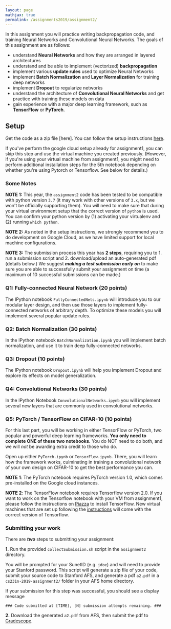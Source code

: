 ```yaml
---
layout: page
mathjax: true
permalink: /assignments2019/assignment2/
---
```


In this assignment you will practice writing backpropagation code, and training
Neural Networks and Convolutional Neural Networks. The goals of this assignment
are as follows:

- understand **Neural Networks** and how they are arranged in layered
  architectures
- understand and be able to implement (vectorized) **backpropagation**
- implement various **update rules** used to optimize Neural Networks
- implement **Batch Normalization** and **Layer Normalization** for training deep networks
- implement **Dropout** to regularize networks
- understand the architecture of **Convolutional Neural Networks** and
  get practice with training these models on data
- gain experience with a major deep learning framework, such as **TensorFlow** or **PyTorch**.

## Setup
Get the code as a zip file [here].
You can follow the setup instructions [here](/setup-instructions).

If you've perform the google cloud setup already for assignment1, you can skip this step and use the virtual machine you created previously. 
(However, if you're using your virtual machine from assignment1, you might need to perform additional installation steps for the 5th notebook depending on whether you're using Pytorch or Tensorflow. See below for details.)

### Some Notes
**NOTE 1:** This year, the `assignment2` code has been tested to be compatible with python version `3.7` (it may work with other versions of `3.x`, but we won't be officially supporting them). You will need to make sure that during your virtual environment setup that the correct version of `python` is used. You can confirm your python version by (1) activating your virtualenv and (2) running `which python`.

**NOTE 2:** As noted in the setup instructions, we strongly recommend you to do development on Google Cloud, as we have limited support for local machine configurations. 

**NOTE 3:** The submission process this year has **2 steps**, requiring you to 1. run a submission script and 2. download/upload an auto-generated pdf (details below.) We suggest **_making a test submission early on_** to make sure you are able to successfully submit your assignment on time (a maximum of 10 successful submissions can be made.)

### Q1: Fully-connected Neural Network (20 points)
The IPython notebook `FullyConnectedNets.ipynb` will introduce you to our
modular layer design, and then use those layers to implement fully-connected
networks of arbitrary depth. To optimize these models you will implement several
popular update rules.

### Q2: Batch Normalization (30 points)
In the IPython notebook `BatchNormalization.ipynb` you will implement batch
normalization, and use it to train deep fully-connected networks.

### Q3: Dropout (10 points)
The IPython notebook `Dropout.ipynb` will help you implement Dropout and explore
its effects on model generalization.

### Q4: Convolutional Networks (30 points)
In the IPython Notebook `ConvolutionalNetworks.ipynb` you will implement several new layers that are commonly used in convolutional networks.

### Q5: PyTorch / TensorFlow on CIFAR-10 (10 points)
For this last part, you will be working in either TensorFlow or PyTorch, two popular and powerful deep learning frameworks. **You only need to complete ONE of these two notebooks.** You do NOT need to do both, and we will _not_ be awarding extra credit to those who do. 

Open up either `PyTorch.ipynb` or `TensorFlow.ipynb`. There, you will learn how the framework works, culminating in training a  convolutional network of your own design on CIFAR-10 to get the best performance you can.

**NOTE 1**: The PyTorch notebook requires PyTorch version 1.0, which comes pre-installed on the Google cloud instances.

**NOTE 2**: The TensorFlow notebook requires Tensorflow version 2.0. If you want to work on the Tensorflow notebook with your VM from assignment1, please follow the instructions on [Piazza](https://piazza.com/class/js3o5prh5w378a?cid=384) to install TensorFlow. 
 New virtual machines that are set up following the [instructions](/setup-instructions) will come with the correct version of Tensorflow.


### Submitting your work
There are **_two_** steps to submitting your assignment:

**1.** Run the provided `collectSubmission.sh` script in the `assignment2` directory.

You will be prompted for your SunetID (e.g. `jdoe`) and will need to provide your Stanford password. This script will generate a zip file of your code, submit your source code to Stanford AFS, and generate a pdf `a2.pdf` in a `cs231n-2019-assignment2/` folder in your AFS home directory. 

If your submission for this step was successful, you should see a display message 

`### Code submitted at [TIME], [N] submission attempts remaining. ###`

**2.** Download the generated `a2.pdf` from AFS, then submit the pdf to [Gradescope](https://gradescope.com/courses/17367).
